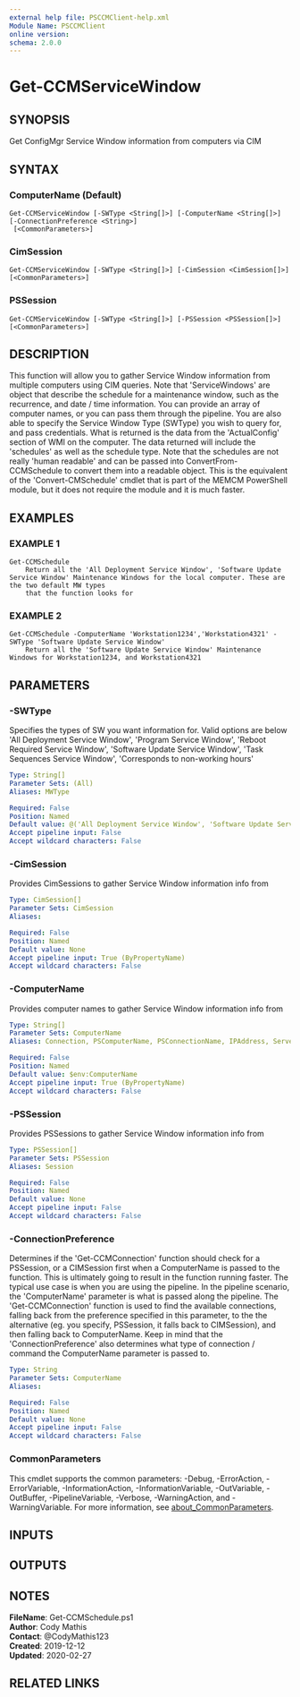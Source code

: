 ```yaml
---
external help file: PSCCMClient-help.xml
Module Name: PSCCMClient
online version:
schema: 2.0.0
---
```


# Get-CCMServiceWindow

## SYNOPSIS
Get ConfigMgr Service Window information from computers via CIM

## SYNTAX

### ComputerName (Default)
```
Get-CCMServiceWindow [-SWType <String[]>] [-ComputerName <String[]>] [-ConnectionPreference <String>]
 [<CommonParameters>]
```

### CimSession
```
Get-CCMServiceWindow [-SWType <String[]>] [-CimSession <CimSession[]>] [<CommonParameters>]
```

### PSSession
```
Get-CCMServiceWindow [-SWType <String[]>] [-PSSession <PSSession[]>] [<CommonParameters>]
```

## DESCRIPTION
This function will allow you to gather Service Window information from multiple computers using CIM queries.
Note that 'ServiceWindows' are object
that describe the schedule for a maintenance window, such as the recurrence, and date / time information.
You can provide an array of computer names,
or you can pass them through the pipeline.
You are also able to specify the Service Window Type (SWType) you wish to query for, and pass credentials.
What is returned is the data from the 'ActualConfig' section of WMI on the computer.
The data returned will include the 'schedules' as well as
the schedule type.
Note that the schedules are not really 'human readable' and can be passed into ConvertFrom-CCMSchedule to convert
them into a readable object.
This is the equivalent of the 'Convert-CMSchedule' cmdlet that is part of the MEMCM PowerShell module, but
it does not require the module and it is much faster.

## EXAMPLES

### EXAMPLE 1
```
Get-CCMSchedule
    Return all the 'All Deployment Service Window', 'Software Update Service Window' Maintenance Windows for the local computer. These are the two default MW types
    that the function looks for
```

### EXAMPLE 2
```
Get-CCMSchedule -ComputerName 'Workstation1234','Workstation4321' -SWType 'Software Update Service Window'
    Return all the 'Software Update Service Window' Maintenance Windows for Workstation1234, and Workstation4321
```

## PARAMETERS

### -SWType
Specifies the types of SW you want information for.
Valid options are below
    'All Deployment Service Window',
    'Program Service Window',
    'Reboot Required Service Window',
    'Software Update Service Window',
    'Task Sequences Service Window',
    'Corresponds to non-working hours'

```yaml
Type: String[]
Parameter Sets: (All)
Aliases: MWType

Required: False
Position: Named
Default value: @('All Deployment Service Window', 'Software Update Service Window')
Accept pipeline input: False
Accept wildcard characters: False
```

### -CimSession
Provides CimSessions to gather Service Window information info from

```yaml
Type: CimSession[]
Parameter Sets: CimSession
Aliases:

Required: False
Position: Named
Default value: None
Accept pipeline input: True (ByPropertyName)
Accept wildcard characters: False
```

### -ComputerName
Provides computer names to gather Service Window information info from

```yaml
Type: String[]
Parameter Sets: ComputerName
Aliases: Connection, PSComputerName, PSConnectionName, IPAddress, ServerName, HostName, DNSHostName

Required: False
Position: Named
Default value: $env:ComputerName
Accept pipeline input: True (ByPropertyName)
Accept wildcard characters: False
```

### -PSSession
Provides PSSessions to gather Service Window information info from

```yaml
Type: PSSession[]
Parameter Sets: PSSession
Aliases: Session

Required: False
Position: Named
Default value: None
Accept pipeline input: False
Accept wildcard characters: False
```

### -ConnectionPreference
Determines if the 'Get-CCMConnection' function should check for a PSSession, or a CIMSession first when a ComputerName
is passed to the function.
This is ultimately going to result in the function running faster.
The typical use case is
when you are using the pipeline.
In the pipeline scenario, the 'ComputerName' parameter is what is passed along the
pipeline.
The 'Get-CCMConnection' function is used to find the available connections, falling back from the preference
specified in this parameter, to the the alternative (eg.
you specify, PSSession, it falls back to CIMSession), and then
falling back to ComputerName.
Keep in mind that the 'ConnectionPreference' also determines what type of connection / command
the ComputerName parameter is passed to.

```yaml
Type: String
Parameter Sets: ComputerName
Aliases:

Required: False
Position: Named
Default value: None
Accept pipeline input: False
Accept wildcard characters: False
```

### CommonParameters
This cmdlet supports the common parameters: -Debug, -ErrorAction, -ErrorVariable, -InformationAction, -InformationVariable, -OutVariable, -OutBuffer, -PipelineVariable, -Verbose, -WarningAction, and -WarningVariable. For more information, see [about_CommonParameters](http://go.microsoft.com/fwlink/?LinkID=113216).

## INPUTS

## OUTPUTS

## NOTES

**FileName**:    Get-CCMSchedule.ps1  
**Author**:      Cody Mathis  
**Contact**:     @CodyMathis123  
**Created**:     2019-12-12  
**Updated**:     2020-02-27  

## RELATED LINKS
